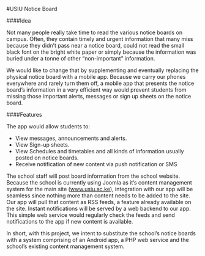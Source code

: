 #USIU Notice Board

####Idea

Not many people really take time to read the various notice boards on campus. Often, they contain timely and urgent information that many miss because they didn’t pass near a notice board, could not read the small black font on the bright white paper or simply because the information was buried under a tonne of other “non-important” information.

We would like to change that by supplementing and eventually replacing the physical notice board with a mobile app. Because we carry our phones everywhere and rarely turn them off, a mobile app that presents the notice board’s information in a very efficient way would prevent students from missing those important alerts, messages or sign up sheets on the notice board.

####Features

The app would allow students to:

- View messages, announcements and alerts.
- View Sign-up sheets.
- View Schedules and timetables and all kinds of information usually posted on notice boards.
- Receive notification of new content via push notification or SMS

The school staff will post board information from the school website. Because the school is currently using Joomla as it’s content management system for the main site (www.usiu.ac.ke), integration with our app will be seamless since nothing more than content needs to be added to the site. Our app will pull that content as RSS feeds, a feature already available on the site.
Instant notifications will be served by a web backend to our app. This simple web service would regularly check the feeds and send notifications to the app if new content is available.

In short, with this project, we intent to substitute the school’s notice boards with a system comprising of an Android app, a PHP web service and the school’s existing content management system.